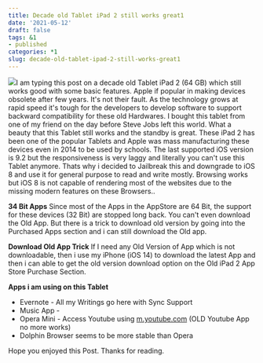 ```yaml
---
title: Decade old Tablet iPad 2 still works great1
date: '2021-05-12'
draft: false
tags: &1
- published
categories: *1
slug: decade-old-tablet-ipad-2-still-works-great1
---
```



<img hash='9a2f27817263e93e07d19ef260075b12' src='/note/b9eb0839-bd32-4c3b-97c2-a2aeb22762e0/img/9a2f27817263e93e07d19ef260075b12/ipad2.jpg' style='--en-naturalWidth:851; --en-naturalHeight:315;' type='image/jpeg'/>I am typing this post on a decade old Tablet iPad 2 (64 GB) which still works good with some basic features. Apple if popular in making devices obsolete after few years. It's not their fault. As the technology grows at rapid speed it's tough for the developers to develop software to support backward compatibility for these old Hardwares. I bought this tablet from one of my friend on the day before Steve Jobs left this world. What a beauty that this Tablet still works and the standby is great.
These iPad 2 has been one of the popular Tablets and Apple was mass manufacturing these devices even in 2014 to be used by schools. The last supported iOS version is 9.2 but the responsiveness is very laggy and literally you can't use this Tablet anymore. Thats why i decided to Jailbreak this and downgrade to iOS 8 and use it for general purpose to read and write mostly. Browsing works but iOS 8 is not capable of rendering most of the websites due to the missing modern features on these Browsers..


<b>34 Bit Apps</b>
Since most of the Apps in the AppStore are 64 Bit, the support for these devices (32 Bit) are stopped long back. You can't even download the Old App. But there is a trick to download old version by going into the Purchased Apps section and i can still download the Old app.


<b>Download Old App Trick</b>
If I need any Old Version of  App which is not downloadable, then i use my iPhone (iOS 14) to download the latest App and then i can able to get the old version download option on the Old iPad 2 App Store Purchase Section. 


<b>Apps i am using on this Tablet </b>


- Evernote - All my Writings go here with Sync Support
- Music App - 
- Opera Mini - Access Youtube using <a href='http://m.youtube.com' rev='en_rl_none'>m.youtube.com</a> (OLD Youtube App no more works)
- Dolphin Browser seems to be more stable than Opera


Hope you enjoyed this Post. Thanks for reading.
